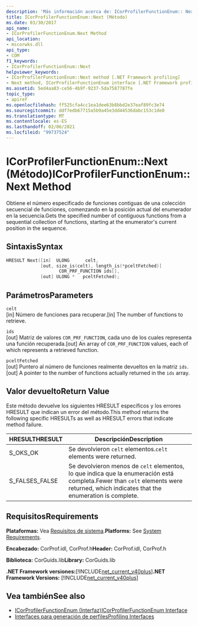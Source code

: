 ```yaml
---
description: 'Más información acerca de: ICorProfilerFunctionEnum:: Next (método)'
title: ICorProfilerFunctionEnum::Next (Método)
ms.date: 03/30/2017
api_name:
- ICorProfilerFunctionEnum.Next Method
api_location:
- mscorwks.dll
api_type:
- COM
f1_keywords:
- ICorProfilerFunctionEnum::Next
helpviewer_keywords:
- ICorProfilerFunctionEnum::Next method [.NET Framework profiling]
- Next method, ICorProfilerFunctionEnum interface [.NET Framework profiling]
ms.assetid: 5ed4aa83-ce56-4b9f-9237-5da7587787fe
topic_type:
- apiref
ms.openlocfilehash: ff525cfa4cc1ea1dee63b8bbd2e37eaf89fc3e74
ms.sourcegitcommit: ddf7edb67715a5b9a45e3dd44536dabc153c1de0
ms.translationtype: MT
ms.contentlocale: es-ES
ms.lasthandoff: 02/06/2021
ms.locfileid: "99737524"
---
```

# <a name="icorprofilerfunctionenumnext-method"></a><span data-ttu-id="9fe8a-103">ICorProfilerFunctionEnum::Next (Método)</span><span class="sxs-lookup"><span data-stu-id="9fe8a-103">ICorProfilerFunctionEnum::Next Method</span></span>

<span data-ttu-id="9fe8a-104">Obtiene el número especificado de funciones contiguas de una colección secuencial de funciones, comenzando en la posición actual del enumerador en la secuencia.</span><span class="sxs-lookup"><span data-stu-id="9fe8a-104">Gets the specified number of contiguous functions from a sequential collection of functions, starting at the enumerator's current position in the sequence.</span></span>  
  
## <a name="syntax"></a><span data-ttu-id="9fe8a-105">Sintaxis</span><span class="sxs-lookup"><span data-stu-id="9fe8a-105">Syntax</span></span>  
  
```cpp  
HRESULT Next([in]  ULONG      celt,  
             [out, size_is(celt), length_is(*pceltFetched)]  
                    COR_PRF_FUNCTION ids[],  
             [out] ULONG *   pceltFetched);  
```  
  
## <a name="parameters"></a><span data-ttu-id="9fe8a-106">Parámetros</span><span class="sxs-lookup"><span data-stu-id="9fe8a-106">Parameters</span></span>  

 `celt`  
 <span data-ttu-id="9fe8a-107">[in] Número de funciones para recuperar.</span><span class="sxs-lookup"><span data-stu-id="9fe8a-107">[in] The number of functions to retrieve.</span></span>  
  
 `ids`  
 <span data-ttu-id="9fe8a-108">[out] Matriz de valores `COR_PRF_FUNCTION`, cada uno de los cuales representa una función recuperada.</span><span class="sxs-lookup"><span data-stu-id="9fe8a-108">[out] An array of `COR_PRF_FUNCTION` values, each of which represents a retrieved function.</span></span>  
  
 `pceltFetched`  
 <span data-ttu-id="9fe8a-109">[out] Puntero al número de funciones realmente devueltos en la matriz `ids`.</span><span class="sxs-lookup"><span data-stu-id="9fe8a-109">[out] A pointer to the number of functions actually returned in the `ids` array.</span></span>  
  
## <a name="return-value"></a><span data-ttu-id="9fe8a-110">Valor devuelto</span><span class="sxs-lookup"><span data-stu-id="9fe8a-110">Return Value</span></span>  

 <span data-ttu-id="9fe8a-111">Este método devuelve los siguientes HRESULT específicos y los errores HRESULT que indican un error del método.</span><span class="sxs-lookup"><span data-stu-id="9fe8a-111">This method returns the following specific HRESULTs as well as HRESULT errors that indicate method failure.</span></span>  
  
|<span data-ttu-id="9fe8a-112">HRESULT</span><span class="sxs-lookup"><span data-stu-id="9fe8a-112">HRESULT</span></span>|<span data-ttu-id="9fe8a-113">Descripción</span><span class="sxs-lookup"><span data-stu-id="9fe8a-113">Description</span></span>|  
|-------------|-----------------|  
|<span data-ttu-id="9fe8a-114">S_OK</span><span class="sxs-lookup"><span data-stu-id="9fe8a-114">S_OK</span></span>|<span data-ttu-id="9fe8a-115">Se devolvieron `celt` elementos.</span><span class="sxs-lookup"><span data-stu-id="9fe8a-115">`celt` elements were returned.</span></span>|  
|<span data-ttu-id="9fe8a-116">S_FALSE</span><span class="sxs-lookup"><span data-stu-id="9fe8a-116">S_FALSE</span></span>|<span data-ttu-id="9fe8a-117">Se devolvieron menos de `celt` elementos, lo que indica que la enumeración está completa.</span><span class="sxs-lookup"><span data-stu-id="9fe8a-117">Fewer than `celt` elements were returned, which indicates that the enumeration is complete.</span></span>|  
  
## <a name="requirements"></a><span data-ttu-id="9fe8a-118">Requisitos</span><span class="sxs-lookup"><span data-stu-id="9fe8a-118">Requirements</span></span>  

 <span data-ttu-id="9fe8a-119">**Plataformas:** Vea [Requisitos de sistema](../../get-started/system-requirements.md).</span><span class="sxs-lookup"><span data-stu-id="9fe8a-119">**Platforms:** See [System Requirements](../../get-started/system-requirements.md).</span></span>  
  
 <span data-ttu-id="9fe8a-120">**Encabezado:** CorProf.idl, CorProf.h</span><span class="sxs-lookup"><span data-stu-id="9fe8a-120">**Header:** CorProf.idl, CorProf.h</span></span>  
  
 <span data-ttu-id="9fe8a-121">**Biblioteca:** CorGuids.lib</span><span class="sxs-lookup"><span data-stu-id="9fe8a-121">**Library:** CorGuids.lib</span></span>  
  
 <span data-ttu-id="9fe8a-122">**.NET Framework versiones:**[!INCLUDE[net_current_v40plus](../../../../includes/net-current-v40plus-md.md)]</span><span class="sxs-lookup"><span data-stu-id="9fe8a-122">**.NET Framework Versions:** [!INCLUDE[net_current_v40plus](../../../../includes/net-current-v40plus-md.md)]</span></span>  
  
## <a name="see-also"></a><span data-ttu-id="9fe8a-123">Vea también</span><span class="sxs-lookup"><span data-stu-id="9fe8a-123">See also</span></span>

- [<span data-ttu-id="9fe8a-124">ICorProfilerFunctionEnum (Interfaz)</span><span class="sxs-lookup"><span data-stu-id="9fe8a-124">ICorProfilerFunctionEnum Interface</span></span>](icorprofilerfunctionenum-interface.md)
- [<span data-ttu-id="9fe8a-125">Interfaces para generación de perfiles</span><span class="sxs-lookup"><span data-stu-id="9fe8a-125">Profiling Interfaces</span></span>](profiling-interfaces.md)
